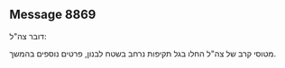 ## Message 8869

דובר צה"ל:

מטוסי קרב של צה"ל החלו בגל תקיפות נרחב בשטח לבנון, פרטים נוספים בהמשך.

